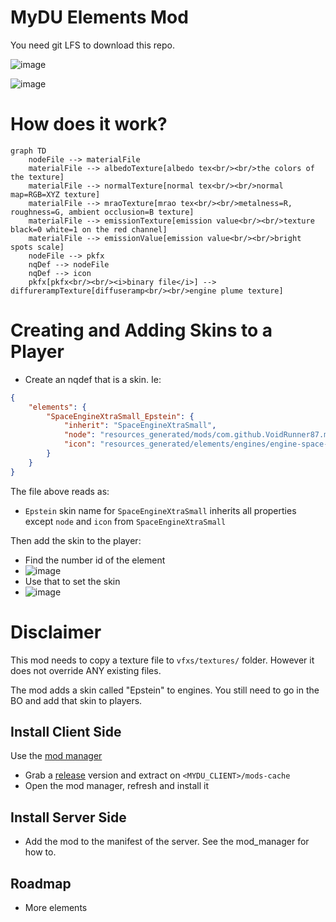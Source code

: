# MyDU Elements Mod

You need git LFS to download this repo.

![image](https://github.com/user-attachments/assets/eae9b10e-6a42-4dd0-be7c-f7d18ee366c4)

![image](https://github.com/user-attachments/assets/6b1df5d1-fa98-4fcf-8d83-18a2b968bda7)

# How does it work?

```mermaid
graph TD
    nodeFile --> materialFile
    materialFile --> albedoTexture[albedo tex<br/><br/>the colors of the texture]
    materialFile --> normalTexture[normal tex<br/><br/>normal map=RGB=XYZ texture]
    materialFile --> mraoTexture[mrao tex<br/><br/>metalness=R, roughness=G, ambient occlusion=B texture]
    materialFile --> emissionTexture[emission value<br/><br/>texture black=0 white=1 on the red channel]
    materialFile --> emissionValue[emission value<br/><br/>bright spots scale]
    nodeFile --> pkfx
    nqDef --> nodeFile
    nqDef --> icon
    pkfx[pkfx<br/><br/><i>binary file</i>] --> diffurerampTexture[diffuseramp<br/><br/>engine plume texture]
```

# Creating and Adding Skins to a Player

* Create an nqdef that is a skin. Ie:

```json
{
    "elements": {
        "SpaceEngineXtraSmall_Epstein": {
            "inherit": "SpaceEngineXtraSmall",
            "node": "resources_generated/mods/com.github.VoidRunner87.mod_elements/spaceengine_xs_blue/env_engine-space-blue_001_xs.node",
            "icon": "resources_generated/elements/engines/engine-space-military_001_xs/icons/env_engine-space-military_001_xs_icon.png"
        }
    }
}
```
The file above reads as:
* `Epstein` skin name for `SpaceEngineXtraSmall` inherits all properties except `node` and `icon` from `SpaceEngineXtraSmall`

Then add the skin to the player:

* Find the number id of the element
* ![image](https://github.com/user-attachments/assets/f4388c68-02ee-4181-879a-1c3b43471729)
* Use that to set the skin
* ![image](https://github.com/user-attachments/assets/428a9c8a-a6ae-4ed5-888b-fa7491d3de23)


# Disclaimer

This mod needs to copy a texture file to `vfxs/textures/` folder. However it does not override ANY existing files.

The mod adds a skin called "Epstein" to engines. You still need to go in the BO and add that skin to players.

## Install Client Side

Use the [mod manager](https://github.com/VoidRunner87/mydu_mod_manager)

* Grab a [release](../../releases) version and extract on `<MYDU_CLIENT>/mods-cache`
* Open the mod manager, refresh and install it

## Install Server Side

* Add the mod to the manifest of the server. See the mod_manager for how to.

## Roadmap

* More elements
